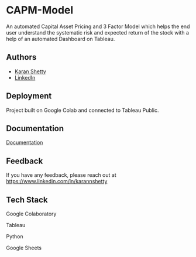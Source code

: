 
# CAPM-Model

An automated Capital Asset Pricing and 3 Factor Model which 
helps the end user understand the systematic risk 
and expected return of the stock with a help of an automated Dashboard on Tableau.



  
## Authors

- [Karan Shetty](https://github.com/karanns)
- [LinkedIn](https://www.linkedin.com/in/karannshetty)


  
## Deployment

Project built on Google Colab and connected to Tableau Public.

  
## Documentation

[Documentation](https://linktodocumentation)

    
## Feedback

If you have any feedback, please reach out at https://www.linkedin.com/in/karannshetty

## Tech Stack

Google Colaboratory

Tableau

Python

Google Sheets

  
